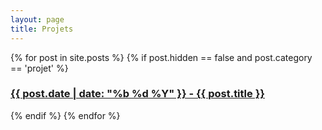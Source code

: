 ```yaml
---
layout: page
title: Projets
---
```

<section class="list">
    {% for post in site.posts %}
        {% if post.hidden == false and post.category == 'projet' %}
            <div class="item {% if post.star %}star{% endif %}">
                <a class="url" href="{% if post.externalLink %}{{ post.externalLink }}{% else %}{{ site.url }}{{ post.url }}{% endif %}">
                    <h3 class="title">{{ post.date | date: "%b %d %Y" }} - {{ post.title }}</h3>
                </a>
            </div>
        {% endif %}
    {% endfor %}
</section>
